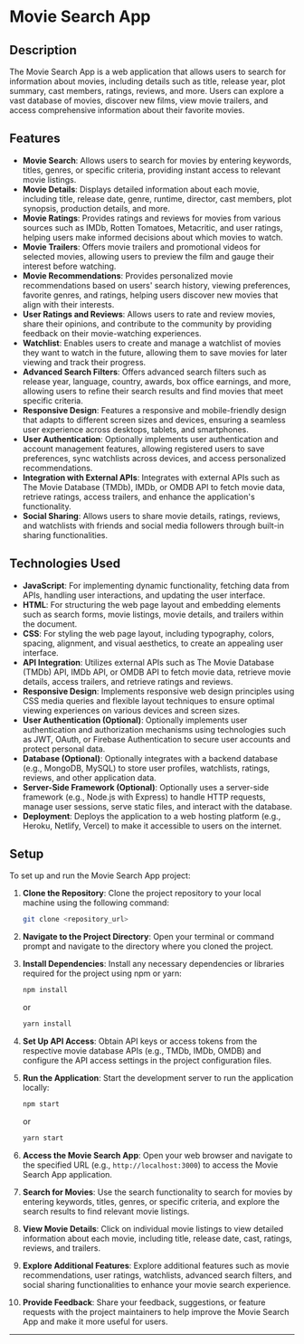 # Movie Search App

## Description

The Movie Search App is a web application that allows users to search for information about movies, including details such as title, release year, plot summary, cast members, ratings, reviews, and more. Users can explore a vast database of movies, discover new films, view movie trailers, and access comprehensive information about their favorite movies.

## Features

- **Movie Search**: Allows users to search for movies by entering keywords, titles, genres, or specific criteria, providing instant access to relevant movie listings.
- **Movie Details**: Displays detailed information about each movie, including title, release date, genre, runtime, director, cast members, plot synopsis, production details, and more.
- **Movie Ratings**: Provides ratings and reviews for movies from various sources such as IMDb, Rotten Tomatoes, Metacritic, and user ratings, helping users make informed decisions about which movies to watch.
- **Movie Trailers**: Offers movie trailers and promotional videos for selected movies, allowing users to preview the film and gauge their interest before watching.
- **Movie Recommendations**: Provides personalized movie recommendations based on users' search history, viewing preferences, favorite genres, and ratings, helping users discover new movies that align with their interests.
- **User Ratings and Reviews**: Allows users to rate and review movies, share their opinions, and contribute to the community by providing feedback on their movie-watching experiences.
- **Watchlist**: Enables users to create and manage a watchlist of movies they want to watch in the future, allowing them to save movies for later viewing and track their progress.
- **Advanced Search Filters**: Offers advanced search filters such as release year, language, country, awards, box office earnings, and more, allowing users to refine their search results and find movies that meet specific criteria.
- **Responsive Design**: Features a responsive and mobile-friendly design that adapts to different screen sizes and devices, ensuring a seamless user experience across desktops, tablets, and smartphones.
- **User Authentication**: Optionally implements user authentication and account management features, allowing registered users to save preferences, sync watchlists across devices, and access personalized recommendations.
- **Integration with External APIs**: Integrates with external APIs such as The Movie Database (TMDb), IMDb, or OMDB API to fetch movie data, retrieve ratings, access trailers, and enhance the application's functionality.
- **Social Sharing**: Allows users to share movie details, ratings, reviews, and watchlists with friends and social media followers through built-in sharing functionalities.

## Technologies Used

- **JavaScript**: For implementing dynamic functionality, fetching data from APIs, handling user interactions, and updating the user interface.
- **HTML**: For structuring the web page layout and embedding elements such as search forms, movie listings, movie details, and trailers within the document.
- **CSS**: For styling the web page layout, including typography, colors, spacing, alignment, and visual aesthetics, to create an appealing user interface.
- **API Integration**: Utilizes external APIs such as The Movie Database (TMDb) API, IMDb API, or OMDB API to fetch movie data, retrieve movie details, access trailers, and retrieve ratings and reviews.
- **Responsive Design**: Implements responsive web design principles using CSS media queries and flexible layout techniques to ensure optimal viewing experiences on various devices and screen sizes.
- **User Authentication (Optional)**: Optionally implements user authentication and authorization mechanisms using technologies such as JWT, OAuth, or Firebase Authentication to secure user accounts and protect personal data.
- **Database (Optional)**: Optionally integrates with a backend database (e.g., MongoDB, MySQL) to store user profiles, watchlists, ratings, reviews, and other application data.
- **Server-Side Framework (Optional)**: Optionally uses a server-side framework (e.g., Node.js with Express) to handle HTTP requests, manage user sessions, serve static files, and interact with the database.
- **Deployment**: Deploys the application to a web hosting platform (e.g., Heroku, Netlify, Vercel) to make it accessible to users on the internet.

## Setup

To set up and run the Movie Search App project:

1. **Clone the Repository**: Clone the project repository to your local machine using the following command:

   ```bash
   git clone <repository_url>
   ```

2. **Navigate to the Project Directory**: Open your terminal or command prompt and navigate to the directory where you cloned the project.

3. **Install Dependencies**: Install any necessary dependencies or libraries required for the project using npm or yarn:

   ```bash
   npm install
   ```

   or

   ```bash
   yarn install
   ```

4. **Set Up API Access**: Obtain API keys or access tokens from the respective movie database APIs (e.g., TMDb, IMDb, OMDB) and configure the API access settings in the project configuration files.

5. **Run the Application**: Start the development server to run the application locally:

   ```bash
   npm start
   ```

   or

   ```bash
   yarn start
   ```

6. **Access the Movie Search App**: Open your web browser and navigate to the specified URL (e.g., `http://localhost:3000`) to access the Movie Search App application.

7. **Search for Movies**: Use the search functionality to search for movies by entering keywords, titles, genres, or specific criteria, and explore the search results to find relevant movie listings.

8. **View Movie Details**: Click on individual movie listings to view detailed information about each movie, including title, release date, cast, ratings, reviews, and trailers.

9. **Explore Additional Features**: Explore additional features such as movie recommendations, user ratings, watchlists, advanced search filters, and social sharing functionalities to enhance your movie search experience.

10. **Provide Feedback**: Share your feedback, suggestions, or feature requests with the project maintainers to help improve the Movie Search App and make it more useful for users.

---